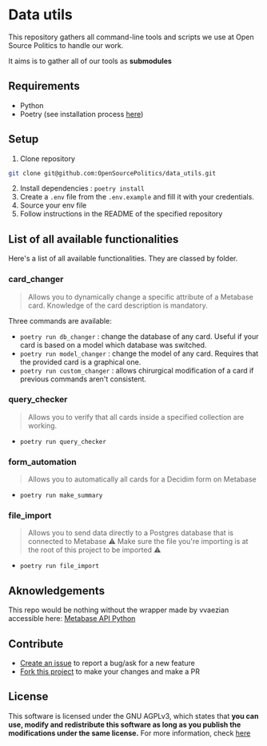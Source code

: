 # Data utils
This repository gathers all command-line tools and scripts we use at Open Source Politics to handle our work.

It aims is to gather all of our tools as **submodules**

## Requirements
- Python
- Poetry (see installation process [here](https://python-poetry.org/docs/#installation))

## Setup
1. Clone repository 
```bash
git clone git@github.com:OpenSourcePolitics/data_utils.git
```
2. Install dependencies : `poetry install`
3. Create a `.env` file from the `.env.example` and fill it with your credentials.
4. Source your env file
4. Follow instructions in the README of the specified repository

## List of all available functionalities
Here's a list of all available functionalities. They are classed by folder.

### card_changer
> Allows you to dynamically change a specific attribute of a Metabase card. Knowledge of the card description is mandatory.

Three commands are available:
- `poetry run db_changer` : change the database of any card. Useful if your card is based on a model which database was switched.
- `poetry run model_changer` : change the model of any card. Requires that the provided card is a graphical one.
- `poetry run custom_changer` : allows chirurgical modification of a card if previous commands aren't consistent.

### query_checker
> Allows you to verify that all cards inside a specified collection are working.
- `poetry run query_checker`

### form_automation
> Allows you to automatically all cards for a Decidim form on Metabase
- `poetry run make_summary`

### file_import
> Allows you to send data directly to a Postgres database that is connected to Metabase
> ⚠️ Make sure the file you're importing is at the root of this project to be imported ⚠️
- `poetry run file_import`

## Aknowledgements
This repo would be nothing without the wrapper made by vvaezian accessible here:
[Metabase API Python](https://github.com/vvaezian/metabase_api_python/)

## Contribute
- [Create an issue](https://github.com/OpenSourcePolitics/data_utils/issues) to report a bug/ask for a new feature
- [Fork this project](https://github.com/OpenSourcePolitics/data_utils/issues) to make your changes and make a PR

## License
This software is licensed under the GNU AGPLv3, which states that **you can use, modify and redistribute this software as long as you publish the modifications under the same license.**
For more information, check [here](https://www.gnu.org/licenses/agpl-3.0.html)
